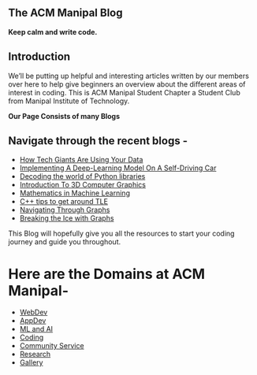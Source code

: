 ## The ACM Manipal Blog

**Keep calm and write code.**

## Introduction 
We’ll be putting up helpful and interesting articles written by our members over here to help give beginners an overview about the different areas of interest in coding. This is ACM Manipal Student Chapter a Student Club from Manipal Institute of Technology.

**Our Page Consists of many Blogs**

## Navigate through the recent blogs -

- [How Tech Giants Are Using Your Data]()
- [Implementing A Deep-Learning Model On A Self-Driving Car]()
- [Decoding the world of Python libraries](./blogs/DecodingPythonLib.md)
- [Introduction To 3D Computer Graphics]()
- [Mathematics in Machine Learning](./blogs/MathematicsML.md)
- [C++ tips to get around TLE]()
- [Navigating Through Graphs]()
- [Breaking the Ice with Graphs]()



This Blog will hopefully give you all the resources to start your coding journey and guide you throughout.



# Here are the Domains at ACM Manipal- 

- [WebDev](./WebDev.md)
- [AppDev](./AppDev.md)
- [ML and AI](./MLAI.md)
- [Coding](./Coding.md)
- [Community Service](./Community%20Service.md)
- [Research](./Research.md)
- [Gallery](./ACM%20Gallery.md)